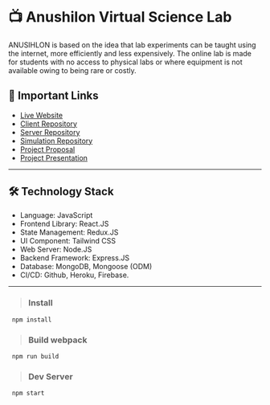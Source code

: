 # 📺 Anushilon Virtual Science Lab

ANUSIHLON is based on the idea that lab experiments can be taught using the internet, more efficiently and less expensively. The online lab is made for students with no access to physical labs or where equipment is not available owing to being rare or costly.



## 🚀 Important Links

- [Live Website](https://anushilon-bd.web.app/)
- [Client Repository](https://github.com/PriontoAbdullah/Anushilon-Client)
- [Server Repository](https://github.com/PriontoAbdullah/Anushilon-Server)
- [Simulation Repository](https://github.com/PriontoAbdullah/Anushilon-Simulations)
- [Project Proposal](https://docs.google.com/document/d/1dRNe0lboYRz5FtkDCwzMn4U7d8dcPxRaE5bc0S-pFKE/edit?usp=sharing)
- [Project Presentation](https://docs.google.com/presentation/d/1ZZl3t_hAsnq53eLVLowDTmgE9oMpwY1AZWzPglrltes/edit?usp=sharing)

---

## 🛠 Technology Stack

- Language: JavaScript
- Frontend Library: React.JS
- State Management: Redux.JS
- UI Component: Tailwind CSS
- Web Server: Node.JS
- Backend Framework: Express.JS
- Database: MongoDB, Mongoose (ODM)
- CI/CD: Github, Heroku, Firebase.

---

> ### Install
``` 
 npm install
```
> ### Build webpack
``` 
 npm run build
```
> ### Dev Server

``` 
 npm start
```
